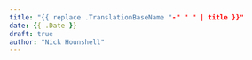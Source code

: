 ```yaml
---
title: "{{ replace .TranslationBaseName "-" " " | title }}"
date: {{ .Date }}
draft: true
author: "Nick Hounshell"
---
```


